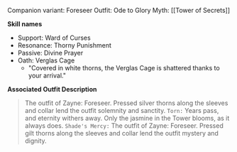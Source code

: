 Companion variant: Foreseer
Outfit: Ode to Glory
Myth: [[Tower of Secrets]]

**Skill names**
* Support: Ward of Curses
* Resonance: Thorny Punishment
* Passive: Divine Prayer
* Oath: Verglas Cage
	* "Covered in white thorns, the Verglas Cage is shattered thanks to your arrival."

**Associated Outfit Description**
> The outfit of Zayne: Foreseer. Pressed silver thorns along the sleeves and collar lend the outfit solemnity and sanctity.
> `Torn:` Years pass, and eternity withers away. Only the jasmine in the Tower blooms, as it always does.
> `Shade's Mercy:` The outfit of Zayne: Foreseer. Pressed gilt thorns along the sleeves and collar lend the outfit mystery and dignity.